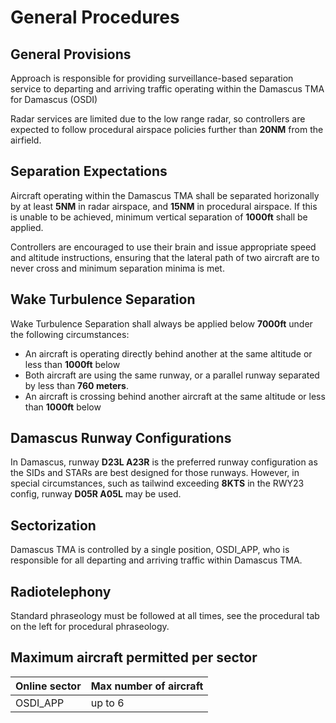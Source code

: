 # General Procedures

## General Provisions

Approach is responsible for providing surveillance-based separation service to departing and arriving traffic operating within the Damascus TMA for Damascus (OSDI)

Radar services are limited due to the low range radar, so controllers are expected to follow procedural airspace policies further than **20NM** from the airfield.

## Separation Expectations

Aircraft operating within the Damascus TMA shall be separated horizonally by at least **5NM** in radar airspace, and **15NM** in procedural airspace. If this is unable to be achieved, minimum vertical separation of **1000ft** shall be applied.

Controllers are encouraged to use their brain and issue appropriate speed and altitude instructions, ensuring that the lateral path of two aircraft are to never cross and minimum separation minima is met.

## Wake Turbulence Separation

Wake Turbulence Separation shall always be applied below **7000ft** under the following circumstances:

- An aircraft is operating directly behind another at the same altitude or less than **1000ft** below
- Both aircraft are using the same runway, or a parallel runway separated by less than **760 meters**.
- An aircraft is crossing behind another aircraft at the same altitude or less than **1000ft** below

## Damascus Runway Configurations

In Damascus, runway **D23L A23R** is the preferred runway configuration as the SIDs and STARs are best designed for those runways. However, in special circumstances, such as tailwind exceeding **8KTS** in the RWY23 config, runway **D05R A05L** may be used.

## Sectorization

Damascus TMA is controlled by a single position, OSDI_APP, who is responsible for all departing and arriving traffic within Damascus TMA.

## Radiotelephony

Standard phraseology must be followed at all times, see the procedural tab on the left for procedural phraseology.

## Maximum aircraft permitted per sector

| Online sector | Max number of aircraft |
| ------------- | ---------------------- |
| OSDI_APP | up to 6 |